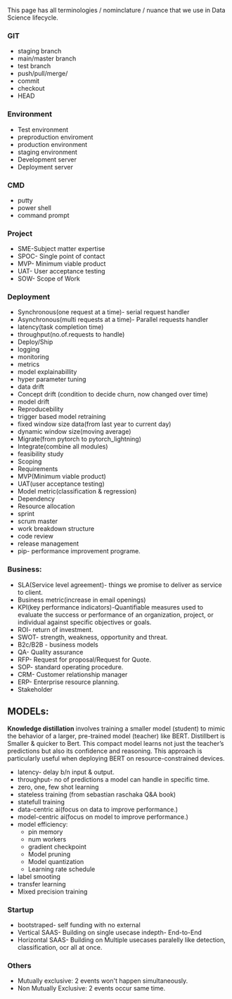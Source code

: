 This page has all terminologies / nominclature / nuance that we use in Data Science lifecycle.

### GIT
- staging branch
- main/master branch
- test branch
- push/pull/merge/
- commit
- checkout
- HEAD

### Environment
- Test environment
- preproduction enviroment
- production environment
- staging environment
- Development server
- Deployment server

### CMD
- putty
- power shell
- command prompt

### Project
- SME-Subject matter expertise
- SPOC- Single point of contact
- MVP- Minimum viable product
- UAT- User acceptance testing
- SOW- Scope of Work

### Deployment
- Synchronous(one request at a time)- serial request handler
- Asynchronous(multi requests at a time)- Parallel requests handler
- latency(task completion time)
- throughput(no.of.requests to handle)
- Deploy/Ship
- logging
- monitoring
- metrics
- model explainabillity
- hyper parameter tuning
- data drift
- Concept drift (condition to decide churn, now changed over time)
- model drift
- Reproducebility
- trigger based model retraining
- fixed window size data(from last year to current day)
- dynamic window size(moving average)
- Migrate(from pytorch to pytorch_lightning)
- Integrate(combine all modules)
- feasibility study
- Scoping
- Requirements
- MVP(Minimum viable product)
- UAT(user acceptance testing)
- Model metric(classification & regression)
- Dependency
- Resource allocation 
- sprint
- scrum master
- work breakdown structure
- code review
- release management
- pip- performance improvement programe.



### Business:
- SLA(Service level agreement)- things we promise to deliver as service to client.
- Business metric(increase in email openings)
- KPI(key performance indicators)-Quantifiable measures used to evaluate the success or performance of an organization, project, or individual against specific objectives or goals.
- ROI- return of investment.
- SWOT- strength, weakness, opportunity and threat.
- B2c/B2B - business models
- QA- Quality assurance
- RFP- Request for proposal/Request for Quote.
- SOP- standard operating procedure.
- CRM- Customer relationship manager
- ERP- Enterprise resource planning.
- Stakeholder

## MODELs:
**Knowledge distillation** involves training a smaller model (student) to mimic the behavior of a larger, pre-trained model (teacher) like BERT. Distillbert is Smaller & quicker to Bert. This compact model learns not just the teacher’s predictions but also its confidence and reasoning. This approach is particularly useful when deploying BERT on resource-constrained devices.

- latency- delay b/n input & output.
- throughput- no of predictions a model can handle in specific time.
- zero, one, few shot learning
- stateless training (from sebastian raschaka Q&A book)
- statefull training
- data-centric ai(focus on data to improve performance.)
- model-centric ai(focus on model to improve performance.)
- model efficiency:
    - pin memory
    - num workers
    - gradient checkpoint
    - Model pruning
    - Model quantization
    - Learning rate schedule
- label smooting
- transfer learning
- Mixed precision training

### Startup
- bootstraped- self funding with no external
- Vertical SAAS- Building on single usecase indepth- End-to-End
- Horizontal SAAS- Building on Multiple usecases paralelly like detection, classification, ocr all at once. 

### Others
- Mutually exclusive: 2 events won't happen simultaneously.
- Non Mutually Exclusive: 2 events occur same time.
